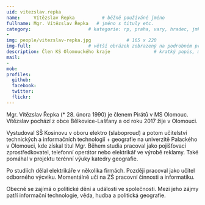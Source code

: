 ```yaml
---
uid: vitezslav.repka
name:     Vítězslav Řepka          # běžně používáné jméno
fullname: Mgr. Vítězslav Řepka   # jméno s tituly etc.
category:                     # kategorie: rp, praha, vary, hradec, jmk, senat
- 
img: people/vitezslav-repka.jpg             # 165 x 220
img-full:                     # větší obrázek zobrazený na podrobném profilu
description: Člen KS Olomouckého kraje                # kratký popis, max 160 znaků
mail:
- 
mob:         
profiles:
  github:
  facebook:       
  twitter:        
  flickr:       
---
```

Mgr. Vítězslav Řepka (* 28. února 1990) je členem Pirátů v MS Olomouc. Vítězslav pochází z obce Bělkovice-Lašťany a od roku 2017 žije v Olomouci.

Vystudoval SŠ Kosinovu v oboru elektro (slaboproud) a potom učitelství technických a informačních technologií + geografie na univerzitě Palackého v Olomouci, kde získal titul Mgr. Během studia pracoval jako pojišťovací zprostředkovatel, telefonní operátor nebo elektrikář ve výrobě reklamy. Také pomáhal v projektu terénní výuky katedry geografie.

Po studiích dělal elektrikáře v několika firmách. Později pracoval jako učitel odborného výcviku. Momentálně učí na ZŠ pracovní činnosti a informatiku.

Obecně se zajímá o politické dění a události ve společnosti. Mezi jeho zájmy patří informační technologie, věda, hudba a politická geografie.